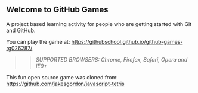 ## Welcome to GitHub Games

A project based learning activity for people who are getting started with Git and GitHub.

You can play the game at: https://githubschool.github.io/github-games-rg026287/

>> _*SUPPORTED BROWSERS*: Chrome, Firefox, Safari, Opera and IE9+_

This fun open source game was cloned from: https://github.com/jakesgordon/javascript-tetris
